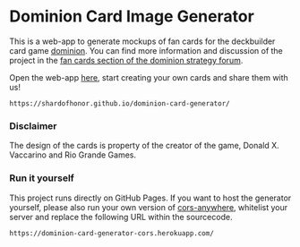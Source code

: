 # Dominion Card Image Generator

This is a web-app to generate mockups of fan cards for the deckbuilder card game [dominion](http://wiki.dominionstrategy.com).
You can find more information and discussion of the project in the [fan cards section of the dominion strategy forum](http://forum.dominionstrategy.com/index.php?topic=16622.msg791247#new).

Open the web-app [here](https://shardofhonor.github.io/dominion-card-generator/), start creating your own cards and share them with us! 
```
https://shardofhonor.github.io/dominion-card-generator/
```

### Disclaimer

The design of the cards is property of the creator of the game, Donald X. Vaccarino and Rio Grande Games.

### Run it yourself
This project runs directly on GitHub Pages.
If you want to host the generator yourself, please also run your own version of [cors-anywhere](https://github.com/Rob--W/cors-anywhere), whitelist your server and replace the following URL within the sourcecode.
```
https://dominion-card-generator-cors.herokuapp.com/
```
